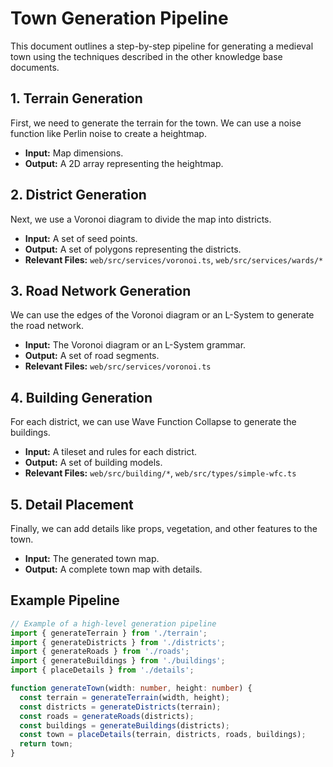 # Town Generation Pipeline

This document outlines a step-by-step pipeline for generating a medieval town using the techniques described in the other knowledge base documents.

## 1. Terrain Generation

First, we need to generate the terrain for the town. We can use a noise function like Perlin noise to create a heightmap.

*   **Input:** Map dimensions.
*   **Output:** A 2D array representing the heightmap.

## 2. District Generation

Next, we use a Voronoi diagram to divide the map into districts.

*   **Input:** A set of seed points.
*   **Output:** A set of polygons representing the districts.
*   **Relevant Files:** `web/src/services/voronoi.ts`, `web/src/services/wards/*`

## 3. Road Network Generation

We can use the edges of the Voronoi diagram or an L-System to generate the road network.

*   **Input:** The Voronoi diagram or an L-System grammar.
*   **Output:** A set of road segments.
*   **Relevant Files:** `web/src/services/voronoi.ts`

## 4. Building Generation

For each district, we can use Wave Function Collapse to generate the buildings.

*   **Input:** A tileset and rules for each district.
*   **Output:** A set of building models.
*   **Relevant Files:** `web/src/building/*`, `web/src/types/simple-wfc.ts`

## 5. Detail Placement

Finally, we can add details like props, vegetation, and other features to the town.

*   **Input:** The generated town map.
*   **Output:** A complete town map with details.

## Example Pipeline

```typescript
// Example of a high-level generation pipeline
import { generateTerrain } from './terrain';
import { generateDistricts } from './districts';
import { generateRoads } from './roads';
import { generateBuildings } from './buildings';
import { placeDetails } from './details';

function generateTown(width: number, height: number) {
  const terrain = generateTerrain(width, height);
  const districts = generateDistricts(terrain);
  const roads = generateRoads(districts);
  const buildings = generateBuildings(districts);
  const town = placeDetails(terrain, districts, roads, buildings);
  return town;
}
```
